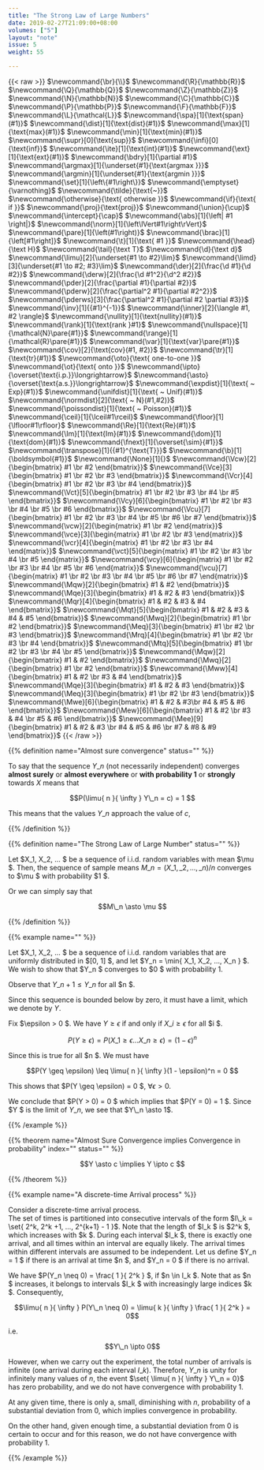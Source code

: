 ```yaml
---
title: "The Strong Law of Large Numbers"
date: 2019-02-27T21:09:00+08:00
volumes: ["5"]
layout: "note"
issue: 5
weight: 55

---
```


<!--more-->

<div class="latex-macros">
  {{< raw >}}
    $\newcommand{\br}{\\}$
    $\newcommand{\R}{\mathbb{R}}$
    $\newcommand{\Q}{\mathbb{Q}}$
    $\newcommand{\Z}{\mathbb{Z}}$
    $\newcommand{\N}{\mathbb{N}}$
    $\newcommand{\C}{\mathbb{C}}$
    $\newcommand{\P}{\mathbb{P}}$
    $\newcommand{\F}{\mathbb{F}}$
    $\newcommand{\L}{\mathcal{L}}$
    $\newcommand{\spa}[1]{\text{span}(#1)}$
    $\newcommand{\dist}[1]{\text{dist}(#1)}$
    $\newcommand{\max}[1]{\text{max}(#1)}$
    $\newcommand{\min}[1]{\text{min}(#1)}$
    $\newcommand{\supr}[0]{\text{sup}}$
    $\newcommand{\infi}[0]{\text{inf}}$
    $\newcommand{\ite}[1]{\text{int}(#1)}$
    $\newcommand{\ext}[1]{\text{ext}(#1)}$
    $\newcommand{\bdry}[1]{\partial #1}$
    $\newcommand{\argmax}[1]{\underset{#1}{\text{argmax }}}$
    $\newcommand{\argmin}[1]{\underset{#1}{\text{argmin }}}$
    $\newcommand{\set}[1]{\left\{#1\right\}}$
    $\newcommand{\emptyset}{\varnothing}$
    $\newcommand{\tilde}{\text{~}}$
    $\newcommand{\otherwise}{\text{ otherwise }}$
    $\newcommand{\if}{\text{ if }}$
    $\newcommand{\proj}{\text{proj}}$
    $\newcommand{\union}{\cup}$
    $\newcommand{\intercept}{\cap}$
    $\newcommand{\abs}[1]{\left| #1 \right|}$
    $\newcommand{\norm}[1]{\left\lVert#1\right\rVert}$
    $\newcommand{\pare}[1]{\left(#1\right)}$
    $\newcommand{\brac}[1]{\left[#1\right]}$
    $\newcommand{\t}[1]{\text{ #1 }}$
    $\newcommand{\head}{\text H}$
    $\newcommand{\tail}{\text T}$
    $\newcommand{\d}{\text d}$
    $\newcommand{\limu}[2]{\underset{#1 \to #2}\lim}$
    $\newcommand{\limd}[3]{\underset{#1 \to #2; #3}\lim}$
    $\newcommand{\der}[2]{\frac{\d #1}{\d #2}}$
    $\newcommand{\derw}[2]{\frac{\d #1^2}{\d^2 #2}}$
    $\newcommand{\pder}[2]{\frac{\partial #1}{\partial #2}}$
    $\newcommand{\pderw}[2]{\frac{\partial^2 #1}{\partial #2^2}}$
    $\newcommand{\pderws}[3]{\frac{\partial^2 #1}{\partial #2 \partial #3}}$
    $\newcommand{\inv}[1]{{#1}^{-1}}$
    $\newcommand{\inner}[2]{\langle #1, #2 \rangle}$
    $\newcommand{\nullity}[1]{\text{nullity}(#1)}$
    $\newcommand{\rank}[1]{\text{rank }#1}$
    $\newcommand{\nullspace}[1]{\mathcal{N}\pare{#1}}$
    $\newcommand{\range}[1]{\mathcal{R}\pare{#1}}$
    $\newcommand{\var}[1]{\text{var}\pare{#1}}$
    $\newcommand{\cov}[2]{\text{cov}(#1, #2)}$
    $\newcommand{\tr}[1]{\text{tr}(#1)}$
    $\newcommand{\oto}{\text{ one-to-one }}$
    $\newcommand{\ot}{\text{ onto }}$
    $\newcommand{\ipto}{\overset{\text{i.p.}}\longrightarrow}$
    $\newcommand{\asto}{\overset{\text{a.s.}}\longrightarrow}$
    $\newcommand{\expdist}[1]{\text{ ~ Exp}(#1)}$
    $\newcommand{\unifdist}[1]{\text{ ~ Unif}(#1)}$
    $\newcommand{\normdist}[2]{\text{ ~ N}(#1,#2)}$
    $\newcommand{\poissondist}[1]{\text{ ~ Poisson}(#1)}$
    $\newcommand{\ceil}[1]{\lceil#1\rceil}$
    $\newcommand{\floor}[1]{\lfloor#1\rfloor}$
    $\newcommand{\Re}[1]{\text{Re}(#1)}$
    $\newcommand{\Im}[1]{\text{Im}(#1)}$
    $\newcommand{\dom}[1]{\text{dom}(#1)}$
    $\newcommand{\fnext}[1]{\overset{\sim}{#1}}$
    $\newcommand{\transpose}[1]{{#1}^{\text{T}}}$
    $\newcommand{\b}[1]{\boldsymbol{#1}}$
    $\newcommand{\None}[1]{}$
    $\newcommand{\Vcw}[2]{\begin{bmatrix} #1 \br #2 \end{bmatrix}}$
    $\newcommand{\Vce}[3]{\begin{bmatrix} #1 \br #2 \br #3 \end{bmatrix}}$
    $\newcommand{\Vcr}[4]{\begin{bmatrix} #1 \br #2 \br #3 \br #4 \end{bmatrix}}$
    $\newcommand{\Vct}[5]{\begin{bmatrix} #1 \br #2 \br #3 \br #4 \br #5 \end{bmatrix}}$
    $\newcommand{\Vcy}[6]{\begin{bmatrix} #1 \br #2 \br #3 \br #4 \br #5 \br #6 \end{bmatrix}}$
    $\newcommand{\Vcu}[7]{\begin{bmatrix} #1 \br #2 \br #3 \br #4 \br #5 \br #6 \br #7 \end{bmatrix}}$
    $\newcommand{\vcw}[2]{\begin{matrix} #1 \br #2 \end{matrix}}$
    $\newcommand{\vce}[3]{\begin{matrix} #1 \br #2 \br #3 \end{matrix}}$
    $\newcommand{\vcr}[4]{\begin{matrix} #1 \br #2 \br #3 \br #4 \end{matrix}}$
    $\newcommand{\vct}[5]{\begin{matrix} #1 \br #2 \br #3 \br #4 \br #5 \end{matrix}}$
    $\newcommand{\vcy}[6]{\begin{matrix} #1 \br #2 \br #3 \br #4 \br #5 \br #6 \end{matrix}}$
    $\newcommand{\vcu}[7]{\begin{matrix} #1 \br #2 \br #3 \br #4 \br #5 \br #6 \br #7 \end{matrix}}$
    $\newcommand{\Mqw}[2]{\begin{bmatrix} #1 & #2 \end{bmatrix}}$
    $\newcommand{\Mqe}[3]{\begin{bmatrix} #1 & #2 & #3 \end{bmatrix}}$
    $\newcommand{\Mqr}[4]{\begin{bmatrix} #1 & #2 & #3 & #4 \end{bmatrix}}$
    $\newcommand{\Mqt}[5]{\begin{bmatrix} #1 & #2 & #3 & #4 & #5 \end{bmatrix}}$
    $\newcommand{\Mwq}[2]{\begin{bmatrix} #1 \br #2 \end{bmatrix}}$
    $\newcommand{\Meq}[3]{\begin{bmatrix} #1 \br #2 \br #3 \end{bmatrix}}$
    $\newcommand{\Mrq}[4]{\begin{bmatrix} #1 \br #2 \br #3 \br #4 \end{bmatrix}}$
    $\newcommand{\Mtq}[5]{\begin{bmatrix} #1 \br #2 \br #3 \br #4 \br #5 \end{bmatrix}}$
    $\newcommand{\Mqw}[2]{\begin{bmatrix} #1 & #2 \end{bmatrix}}$
    $\newcommand{\Mwq}[2]{\begin{bmatrix} #1 \br #2 \end{bmatrix}}$
    $\newcommand{\Mww}[4]{\begin{bmatrix} #1 & #2 \br #3 & #4 \end{bmatrix}}$
    $\newcommand{\Mqe}[3]{\begin{bmatrix} #1 & #2 & #3 \end{bmatrix}}$
    $\newcommand{\Meq}[3]{\begin{bmatrix} #1 \br #2 \br #3 \end{bmatrix}}$
    $\newcommand{\Mwe}[6]{\begin{bmatrix} #1 & #2 & #3\br #4 & #5 & #6 \end{bmatrix}}$
    $\newcommand{\Mew}[6]{\begin{bmatrix} #1 & #2 \br #3 & #4 \br #5 & #6 \end{bmatrix}}$
    $\newcommand{\Mee}[9]{\begin{bmatrix} #1 & #2 & #3 \br #4 & #5 & #6 \br #7 & #8 & #9 \end{bmatrix}}$
  {{< /raw >}}
</div>

{{% definition name="Almost sure convergence" status="" %}}

To say that the sequence $Y\_n$  (not necessarily independent) converges **almost surely** or **almost everywhere** or **with probability 1** or **strongly** towards $X$ means that

$$P(\limu{ n }{ \infty } Y\_n = c) = 1 $$

This means that the values $Y\_n$ approach the value of $c$,

{{% /definition %}}

{{% definition name="The Strong Law of Large Number" status="" %}}

Let $X\_1, X\_2, ... $ be a sequence of i.i.d. random variables with mean $\mu $. Then, the sequence of sample means $M\_n = (X\_1, \_2, ..., \_n) / n$ converges to $\mu $ with probability $1 $.

Or we can simply say that

$$M\_n \asto \mu $$

{{% /definition %}}

{{% example name="" %}}

Let $X\_1, X\_2, ... $ be a sequence of i.i.d. random variables that are uniformly distributed in $[0, 1] $, and let $Y\_n = \min{ X\_1, X\_2, ..., X\_n } $. We wish to show that $Y\_n $ converges to $0 $ with probability $1$.

Observe that $Y\_{n + 1} \leq Y\_n$ for all $n $.

Since this sequence is bounded below by zero, it must have a limit, which we denote by $Y$. 

Fix $\epsilon > 0 $. We have $Y \geq \epsilon$ if and only if $X\_i \geq \epsilon$ for all $i $.

$$P(Y \geq \epsilon) = P(X\_1 \geq \epsilon ... X\_n \geq \epsilon) = (1 - \epsilon)^n$$

Since this is true for all $n $. We must have

$$P(Y \geq \epsilon) \leq \limu{ n }{ \infty }(1 - \epsilon)^n = 0 $$

This shows that $P(Y \geq \epsilon) = 0 $, $\forall \epsilon > 0$.

We conclude that $P(Y > 0) = 0 $ which implies that $P(Y = 0) = 1 $. Since $Y $ is the limit of $Y\_n$, we see that $Y\_n \asto 1$.

{{% /example %}}

{{% theorem name="Almost Sure Convergence implies Convergence in probability" index="" status="" %}}

$$Y \asto c \implies Y \ipto c $$

{{% /theorem %}}

{{% example name="A discrete-time Arrival process" %}}

Consider a discrete-time arrival process. <br>
The set of times is partitioned into consecutive intervals of the form $I\_k = \set{ 2^k, 2^k +1, ..., 2^{k+1} - 1 }$. Note that the length of $I\_k $ is $2^k $, which increases with $k $. During each interval $I\_k $, there is exactly one arrival, and all times within an interval are equally likely. The arrival times within different intervals are assumed to be independent. Let us define $Y\_n = 1 $ if there is an arrival at time $n $, and $Y\_n = 0 $ if there is no arrival.

We have $P(Y\_n \neq 0) = \frac{ 1 }{ 2^k } $, if $n \in I\_k $. Note that as $n $ increases, it belongs to intervals $I\_k $ with increasingly large indices $k $. Consequently, 

$$\limu{ n }{ \infty } P(Y\_n \neq 0) = \limu{ k }{ \infty } \frac{ 1 }{ 2^k } = 0$$

i.e.

$$Y\_n \ipto 0$$

However, when we carry out the experiment, the total number of arrivals is infinite (one arrival during each interval $I\_k$). Therefore, $Y\_n$ is unity for infinitely many values of $n$, the event $\set{ \limu{ n }{ \infty } Y\_n = 0}$ has zero probability, and we do not have convergence with probability 1.

At any given time, there is only a, small, diminishing with $n$, probability of
a substantial deviation from $0$, which implies convergence in probability.

On the other hand, given enough time, a substantial deviation from 0 is certain to occur and for this reason, we do not have convergence with probability 1.



{{% /example %}}
